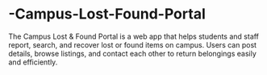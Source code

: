 # -Campus-Lost-Found-Portal
The Campus Lost &amp; Found Portal is a web app that helps students and staff report, search, and recover lost or found items on campus. Users can post details, browse listings, and contact each other to return belongings easily and efficiently.
